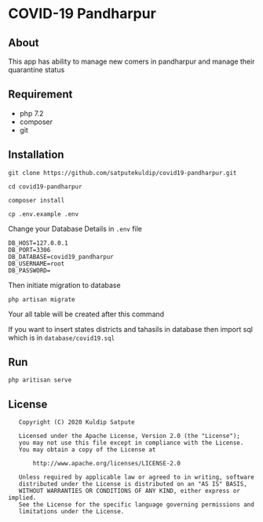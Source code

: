 # COVID-19 Pandharpur

## About
This app has ability to manage new comers in pandharpur and manage their quarantine status

## Requirement

- php 7.2
- composer
- git 



## Installation

```
git clone https://github.com/satputekuldip/covid19-pandharpur.git

cd covid19-pandharpur

composer install

cp .env.example .env

```

Change your Database Details in ```.env``` file

```DB_CONNECTION=mysql
DB_HOST=127.0.0.1
DB_PORT=3306
DB_DATABASE=covid19_pandharpur
DB_USERNAME=root
DB_PASSWORD=
```
Then initiate migration to database
```
php artisan migrate
```

Your all table will be created after this command

If you want to insert states districts and tahasils in database then import sql which is in ```database/covid19.sql```


## Run

```
php aritisan serve
```

## License
```
   Copyright (C) 2020 Kuldip Satpute

   Licensed under the Apache License, Version 2.0 (the "License");
   you may not use this file except in compliance with the License.
   You may obtain a copy of the License at

       http://www.apache.org/licenses/LICENSE-2.0

   Unless required by applicable law or agreed to in writing, software
   distributed under the License is distributed on an "AS IS" BASIS,
   WITHOUT WARRANTIES OR CONDITIONS OF ANY KIND, either express or implied.
   See the License for the specific language governing permissions and
   limitations under the License.
```
